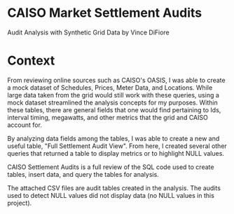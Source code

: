 # CAISO Market Settlement Audits
Audit Analysis with Synthetic Grid Data by Vince DiFiore

# Context

From reviewing online sources such as CAISO's OASIS, I was able to create a mock dataset of Schedules, Prices, Meter Data, and Locations. While large data taken from the grid would still work with these queries, using a mock dataset streamlined the analysis concepts for my purposes. Within these tables, there are general fields that one would find pertaining to Ids, interval timing, megawatts, and other metrics that the grid and CAISO account for.

By analyzing data fields among the tables, I was able to create a new and useful table, "Full Settlement Audit View". From here, I created several other queries that returned a table to display metrics or to highlight NULL values. 

CAISO Settlement Audits is a full review of the SQL code used to create tables, insert data, and query the tables for analysis. 

The attached CSV files are audit tables created in the analysis. The audits used to detect NULL values did not display data (no NULL values in this project).


